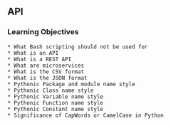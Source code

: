 ## API
### Learning Objectives
    * What Bash scripting should not be used for
    * What is an API
    * What is a REST API
    * What are microservices
    * What is the CSV format
    * What is the JSON format
    * Pythonic Package and module name style
    * Pythonic Class name style
    * Pythonic Variable name style
    * Pythonic Function name style
    * Pythonic Constant name style
    * Significance of CapWords or CamelCase in Python
